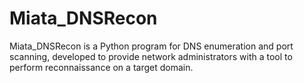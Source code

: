 # Miata_DNSRecon
Miata_DNSRecon is a Python program for DNS enumeration and port scanning, developed to provide network administrators with a tool to perform reconnaissance on a target domain.
